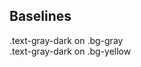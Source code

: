 ## Baselines

<div class="bg-gray">
  .text-gray-dark on .bg-gray
</div>

<div class="bg-yellow mb-2">
  .text-gray-dark on .bg-yellow
</div>
